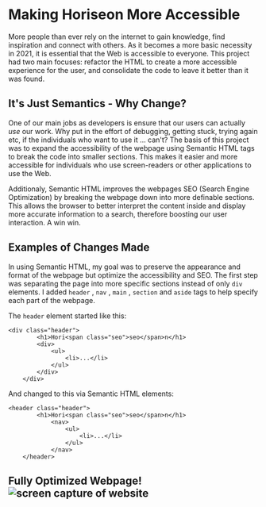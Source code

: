 # Making Horiseon More Accessible 

More people than ever rely on the internet to gain knowledge, find inspiration and connect with others. As it becomes a more basic necessity in 2021, it is essential that the Web is accessible to everyone. This project had two main focuses: refactor the HTML to create a more accessible experience for the user, and consolidate the code to leave it better than it was found. 


## It's Just Semantics - Why Change?

One of our main jobs as developers is ensure that our users can actually *use* our work. Why put in the effort of debugging, getting stuck, trying again etc, if the individuals who want to use it ... can't? The basis of this project was to expand the accessibility of the webpage using Semantic HTML tags to break the code into smaller sections. This makes it easier and more accessible for individuals who use screen-readers or other applications to use the Web. 

Additionaly, Semantic HTML improves the webpages SEO (Search Engine Optimization) by breaking the webpage down into more definable sections. This allows the browser to better interpret the content inside and display more accurate information to a search, therefore boosting our user interaction. A win win. 

## Examples of Changes Made

In using Semantic HTML, my goal was to preserve the appearance and format of the webpage but optimize the accessibility and SEO. The first step was separating the page into more specific sections instead of only `div` elements. I added `header` , `nav` , `main` , `section` and `aside` tags to help specify each part of the webpage. 

The `header` element started like this: 

```
<div class="header">
        <h1>Hori<span class="seo">seo</span>n</h1>
        <div>
            <ul>
                <li>...</li>
            </ul>
        </div>
    </div>

```

And changed to this via Semantic HTML elements:

```
<header class="header"> 
        <h1>Hori<span class="seo">seo</span>n</h1>
            <nav> 
                <ul>
                    <li>...</li>
                </ul>
            </nav>
    </header> 

```

## Fully Optimized Webpage! ![screen capture of website](images/screen_capture.png)
